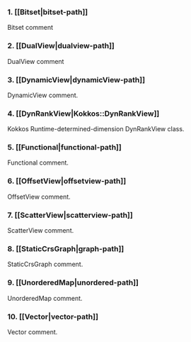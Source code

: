 ### 1. **[[Bitset|bitset-path]]**
Bitset comment
### 2. **[[DualView|dualview-path]]**
DualView comment
### 3. **[[DynamicView|dynamicView-path]]**
DynamicView comment.
### 4. **[[DynRankView|Kokkos::DynRankView]]**
Kokkos Runtime-determined-dimension DynRankView class. 
### 5. **[[Functional|functional-path]]**
Functional comment.
### 6. **[[OffsetView|offsetview-path]]**
OffsetView comment.
### 7. **[[ScatterView|scatterview-path]]**
ScatterView comment.
### 8. **[[StaticCrsGraph|graph-path]]**
StaticCrsGraph comment.
### 9. **[[UnorderedMap|unordered-path]]**
UnorderedMap comment.
### 10. **[[Vector|vector-path]]**
Vector comment.
